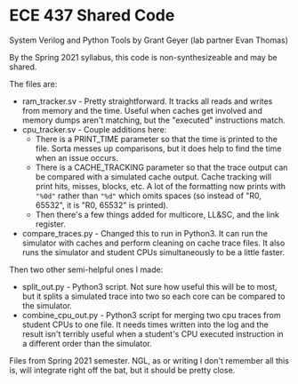 # ECE 437 Shared Code

System Verilog and Python Tools by Grant Geyer (lab partner Evan Thomas)

By the Spring 2021 syllabus, this code is non-synthesizeable and may be
shared.

The files are:
* ram_tracker.sv - Pretty straightforward. It tracks all reads and writes
  from memory and the time. Useful when caches get involved and memory
  dumps aren't matching, but the "executed" instructions match.
* cpu_tracker.sv - Couple additions here:
    * There is a PRINT_TIME parameter so that the time is printed to the
      file. Sorta messes up comparisons, but it does help to find the
      time when an issue occurs.
    * There is a CACHE_TRACKING parameter so that the trace output can
      be compared with a simulated cache output. Cache tracking will
      print hits, misses, blocks, etc. A lot of the formatting now
      prints with `"%0d"` rather than `"%d"` which omits spaces
      (so instead of "R0,       65532", it is "R0, 65532" is printed).
    * Then there's a few things added for multicore, LL&SC, and the link register.
* compare_traces.py - Changed this to run in Python3. It can run the
  simulator with caches and perform cleaning on cache trace files. It also
  runs the simulator and student CPUs simultaneously to be a little faster. 

Then two other semi-helpful ones I made:
* split_out.py - Python3 script. Not sure how useful this will be to most, but it
  splits a simulated trace into two so each core can be compared to the simulator.
* combine_cpu_out.py - Python3 script for merging two cpu traces from student CPUs
  to one file. It needs times written into the log and the result isn't terribly
  useful when a student's CPU executed instruction in a different order than the simulator.


Files from Spring 2021 semester. NGL, as or writing I don't remember all this is,
will integrate right off the bat, but it should be pretty close.
